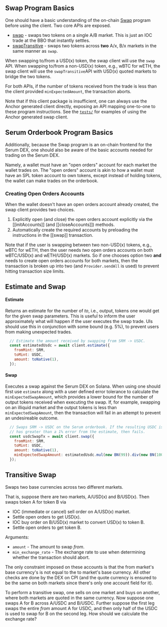  ## Swap Program Basics

 One should have a basic understanding of the on-chain
 [Swap](https://github.com/project-serum/swap) program before using the
 client. Two core APIs are exposed.

 * [swap](https://github.com/project-serum/swap/blob/master/programs/swap/src/lib.rs#L36) -
   swaps two tokens on a single A/B market. This is just an IOC trade at the
   BBO that instantly settles.
 * [swapTransitive](https://github.com/project-serum/swap/blob/master/programs/swap/src/lib.rs#L107) -
   swaps two tokens across **two** A/x, B/x markets in the same manner as
   `swap`.

 When swapping to/from a USD(x) token, the swap client will use the `swap` API.
 When swapping to/from a non-USD(x) token, e.g., wBTC for wETH, the swap
 client will use the `swapTransitive`API with USD(x) quoted markets to bridge
 the two tokens.

 For both APIs, if the number of tokens received from the trade is less than
 the client provided `minExpectedAmount`, the transaction aborts.

 Note that if this client package is insufficient, one can always use the
  Anchor generated client directly, exposing an API mapping one-to-one to
 these program instructions. See the
 [`tests/`](https://github.com/project-serum/swap/blob/master/tests/swap.js)
 for examples of using the Anchor generated swap client.

 ## Serum Orderbook Program Basics

 Additionally, because the Swap program is an on-chain frontend for the Serum
 DEX, one should also be aware of the basic accounts needed for trading on
 the Serum DEX.

 Namely, a wallet must have an "open orders" account for each market the
 wallet trades on. The "open orders" account is akin to how a wallet
  must have an SPL token account to own tokens, except instead of holding
 tokens, the wallet can make trades on the orderbook.

 ### Creating Open Orders Accounts

 When the wallet doesn't have an open orders account already created,
 the swap client provides two choices.

 1. Explicitly open (and close) the open
    orders account explicitly via the [[initAccounts]]
    (and [[closeAccounts]]) methods.
 2. Automatically create the required accounts by preloading the instructions
    in the [[swap]] transaction.

 Note that if the user is swapping between two non-USD(x) tokens, e.g., wBTC
 for wETH, then the user needs *two* open orders accounts on both wBTC/USD(x)
 and wETH/USD(x) markets. So if one chooses option two **and** needs to
 create open orders accounts for both markets, then the transaction
 is broken up into two (and `Provider.sendAll` is used) to prevent hitting
 transaction size limits.

## Estimate and Swap

#### Estimate
Returns an estimate for the number of *to*, i.e., output, tokens one would
get for the given swap parameters. This is useful to inform the user
approximately what will happen if the user executes the swap trade. UIs
should use this in conjunction with some bound (e.g. 5%), to prevent users
from making unexpected trades.

```javascript
  // Estimate the amount received by swapping from SRM -> USDC.
  const estimatedUsdc = await client.estimate({
    fromMint: SRM,
    toMint: USDC,
    amount: toNative(1),
  });

```

#### Swap

Executes a swap against the Serum DEX on Solana. When using one should
first use `estimate` along with a user defined error tolerance to calculate
the `minExpectedSwapAmount`, which provides a lower bound for the number
of output tokens received when executing the swap. If, for example,
swapping on an illiquid market and the output tokens is less than
`minExpectedSwapAmount`, then the transaction will fail in an attempt to
prevent an undesireable outcome.

```javascript
  // Swaps SRM -> USDC on the Serum orderbook. If the resulting USDC is
  // has greater than a 1% error from the estimate, then fails.
  const usdcSwapTx = await client.swap({
    fromMint: SRM,
    toMint: USDC,
    amount: toNative(1),
    minExpectedSwapAmount: estimatedUsdc.mul(new BN(99)).div(new BN(100)),
  });
```

## Transitive Swap
Swaps two base currencies across two different markets.

That is, suppose there are two markets, A/USD(x) and B/USD(x).
Then swaps token A for token B via

* IOC (immediate or cancel) sell order on A/USD(x) market.
* Settle open orders to get USD(x).
* IOC buy order on B/USD(x) market to convert USD(x) to token B.
* Settle open orders to get token B.

Arguments:

* `amount`            - The amount to swap *from*.
* `min_exchange_rate` - The exchange rate to use when determining
whether the transaction should abort.

The only constraint imposed on these accounts is that the from market's
base currency's is not equal to the to market's base currency. All other
checks are done by the DEX on CPI (and the quote currency is ensured to be
the same on both markets since there's only one account field for it).

To perform a transitive swap, one sells on one market and buys on
another, where both markets are quoted in the same currency. Now suppose
one swaps A for B across A/USDC and B/USDC. Further suppose the first
leg swaps the entire *from* amount A for USDC, and then only half of
the USDC is used to swap for B on the second leg. How should we calculate
the exchange rate?

